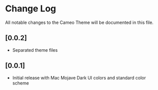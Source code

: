 # Change Log
All notable changes to the Cameo Theme will be documented in this file.

## [0.0.2]
- Separated theme files

## [0.0.1]
- Initial release with Mac Mojave Dark UI colors and standard color scheme
